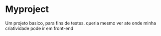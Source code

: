 # Myproject
Um projeto basico, para fins de testes. queria mesmo ver ate onde minha criatividade pode ir em front-end
